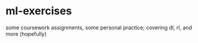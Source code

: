 # ml-exercises
some coursework assignments, some personal practice; covering dl, rl, and more (hopefully)
